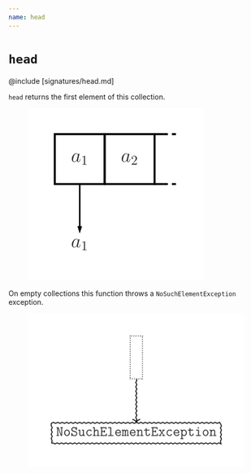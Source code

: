 ```yaml
---
name: head
---
```


# `head`

@include [signatures/head.md]

`head` returns the first element of this collection.

<figure class="diagram">
  <img src="images/head.svg" alt="head function">
  <!-- <figcaption class="diagram-desc"></figcaption> -->
</figure>

On empty collections this function throws a `NoSuchElementException` exception.

<figure class="diagram">
  <img src="images/head.2.svg" alt="head function">
  <!-- <figcaption class="diagram-desc"></figcaption> -->
</figure>
